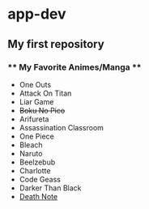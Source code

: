 # app-dev
## My first repository

### ** My Favorite Animes/Manga **
- One Outs
- Attack On Titan
- Liar Game
- ~~Boku No Pico~~
- Arifureta
- Assassination Classroom
- One Piece
- Bleach
- Naruto
- Beelzebub
- Charlotte
- Code Geass
- Darker Than Black
- [Death Note](https://deathnote.fandom.com/wiki/Death_Note_Wiki)
